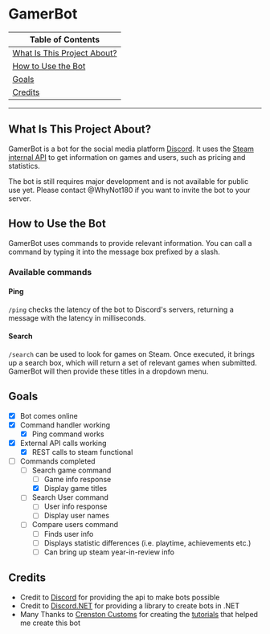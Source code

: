 # GamerBot

|Table of Contents|
| --------------- |
|[What Is This Project About?](#what-is-this-project-about)|
|[How to Use the Bot](#how-to-use-the-bot)|
|[Goals](#goals)|
|[Credits](#credits)|

---------

## What Is This Project About?

GamerBot is a bot for the social media platform [Discord](https://discord.com/).
It uses the [Steam](https://store.steampowered.com/) [internal API](https://github.com/Revadike/InternalSteamWebAPI) to get information on games and users, such as pricing and statistics.

The bot is still requires major development and is not available for public use yet. Please contact @WhyNot180 if you want to invite the bot to your server.

## How to Use the Bot

GamerBot uses commands to provide relevant information. You can call a command by typing
it into the message box prefixed by a slash.

### Available commands

#### Ping

`/ping` checks the latency of the bot to Discord's servers, returning a message with the latency in milliseconds.

#### Search

`/search` can be used to look for games on Steam.
Once executed, it brings up a search box, which will return a set of relevant games when submitted.
GamerBot will then provide these titles in a dropdown menu.

## Goals

- [x] Bot comes online
- [x] Command handler working
	- [x] Ping command works
- [x] External API calls working
	- [x] REST calls to steam functional
- [ ] Commands completed
	- [ ] Search game command
		- [ ] Game info response
		- [x] Display game titles
	- [ ] Search User command
		- [ ] User info response
		- [ ] Display user names
	- [ ] Compare users command
		- [ ] Finds user info
		- [ ] Displays statistic differences (i.e. playtime, achievements etc.)
		- [ ] Can bring up steam year-in-review info

## Credits

- Credit to [Discord](https://discord.com/) for providing the api to make bots possible
- Credit to [Discord.NET](https://docs.discordnet.dev/) for providing a library to create bots in .NET
- Many Thanks to [Crenston Customs](https://www.youtube.com/@crenstoncustoms-coding8064) for creating the [tutorials](https://www.youtube.com/playlist?list=PLeQp_dRyK6BIExuFulaKYWC8utbVlOBeT) that helped me create this bot